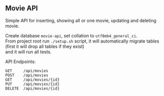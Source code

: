## Movie API

Simple API for inserting, showing all or one movie, updating and deleting movie.  

Create database ```movie-api```, set collation to ```utf8mb4_general_ci```.  
From project root run ```./setup.sh``` script, it will automatically migrate tables (first it will drop all tables if they exist)  
and it will run all tests.

API Endpoints: 
``` 
GET     /api/movies  
POST    /api/movies  
GET     /api/movies/{id}  
PUT     /api/movies/{id}  
DELETE  /api/movies/{id}  
```
